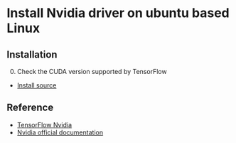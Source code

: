 # Install Nvidia driver on ubuntu based Linux

## Installation

0. Check the CUDA version supported by TensorFlow

- [Install source](https://www.tensorflow.org/install/source)

## Reference

- [TensorFlow Nvidia](https://www.tensorflow.org/install/gpu)
- [Nvidia official documentation]()
